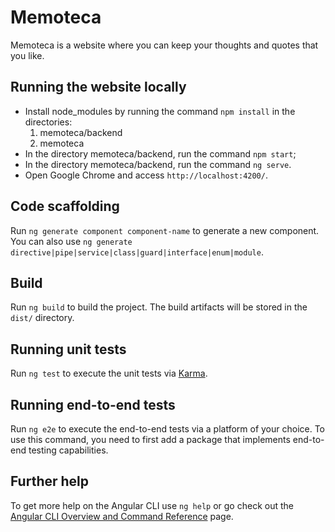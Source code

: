 # Memoteca
Memoteca is a website where you can keep your thoughts and quotes that you like.

## Running the website locally
- Install node_modules by running the command `npm install` in the directories:
  1. memoteca/backend
  2. memoteca
- In the directory memoteca/backend, run the command `npm start`;
- In the directory memoteca/backend, run the command `ng serve`.
- Open Google Chrome and access `http://localhost:4200/`.

## Code scaffolding

Run `ng generate component component-name` to generate a new component. You can also use `ng generate directive|pipe|service|class|guard|interface|enum|module`.

## Build

Run `ng build` to build the project. The build artifacts will be stored in the `dist/` directory.

## Running unit tests

Run `ng test` to execute the unit tests via [Karma](https://karma-runner.github.io).

## Running end-to-end tests

Run `ng e2e` to execute the end-to-end tests via a platform of your choice. To use this command, you need to first add a package that implements end-to-end testing capabilities.

## Further help

To get more help on the Angular CLI use `ng help` or go check out the [Angular CLI Overview and Command Reference](https://angular.io/cli) page.
